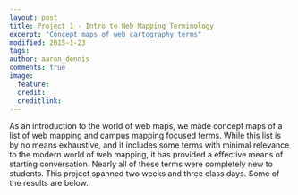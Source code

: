 ```yaml
---
layout: post
title: Project 1 - Intro to Web Mapping Terminology
excerpt: "Concept maps of web cartography terms"
modified: 2015-1-23
tags: 
author: aaron_dennis
comments: true
image:
  feature: 
  credit: 
  creditlink: 
---
```


As an introduction to the world of web maps, we made concept maps of a list of web mapping and campus mapping focused terms. While this list is by no means exhaustive, and it includes some terms with minimal relevance to the modern world of web mapping, it has provided a effective means of starting conversation. Nearly all of these terms were completely new to students. This project spanned two weeks and three class days. Some of the results are below.

<figure><img href="/images/project-one/c1.png"></figure>
<figure><img href="/images/project-one/c2.png"></figure>
<figure><img href="/images/project-one/c3.png"></figure>
<figure><img href="/images/project-one/c4.png"></figure>
<figure><img href="/images/project-one/c5.png"></figure>
<figure><img href="/images/project-one/c6.png"></figure>
<figure><img href="/images/project-one/c7.png"></figure>
<figure><img href="/images/project-one/c8.png"></figure>
<figure><img href="/images/project-one/c9.png"></figure>
<figure><img href="/images/project-one/c10.png"></figure>
<figure><img href="/images/project-one/c11.png"></figure>
<figure><img href="/images/project-one/c12.png"></figure>
<figure><img href="/images/project-one/c13.png"></figure>
<figure><img href="/images/project-one/c14.png"></figure>
<figure><img href="/images/project-one/c15.png"></figure>
<figure><img href="/images/project-one/c16.png"></figure>
<figure><img href="/images/project-one/c17.png"></figure>
<figure><img href="/images/project-one/c18.png"></figure>